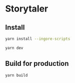 # Storytaler

## Install

```sh
yarn install --ingore-scripts
```

```sh
yarn dev
```

## Build for production

```sh
yarn build
```
